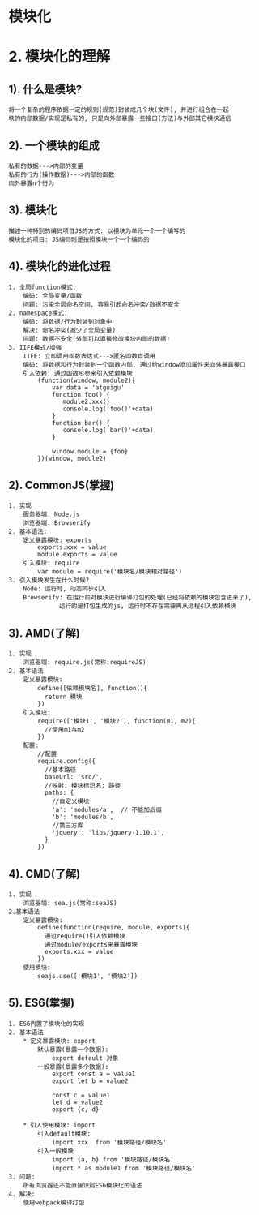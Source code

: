 # 模块化

# 2. 模块化的理解

## 1). 什么是模块?

    将一个复杂的程序依据一定的规则(规范)封装成几个块(文件), 并进行组合在一起
    块的内部数据/实现是私有的, 只是向外部暴露一些接口(方法)与外部其它模块通信

## 2). 一个模块的组成

    私有的数据--->内部的变量
    私有的行为(操作数据)--->内部的函数
    向外暴露n个行为

## 3). 模块化

    描述一种特别的编码项目JS的方式: 以模块为单元一个一个编写的
    模块化的项目: JS编码时是按照模块一个一个编码的

## 4). 模块化的进化过程

    1. 全局function模式:
        编码: 全局变量/函数
        问题: 污染全局命名空间, 容易引起命名冲突/数据不安全
    2. namespace模式:
        编码: 将数据/行为封装到对象中
        解决: 命名冲突(减少了全局变量)
        问题: 数据不安全(外部可以直接修改模块内部的数据)
    3. IIFE模式/增强
        IIFE: 立即调用函数表达式--->匿名函数自调用
        编码: 将数据和行为封装到一个函数内部, 通过给window添加属性来向外暴露接口
        引入依赖: 通过函数形参来引入依赖模块
            (function(window, module2){
                var data = 'atguigu'
                function foo() {
                   module2.xxx()
                   console.log('foo()'+data)
                }
                function bar() {
                   console.log('bar()'+data)
                }

                window.module = {foo}
            })(window, module2)

## 2). CommonJS(掌握)

    1. 实现
        服务器端: Node.js
        浏览器端: Browserify
    2. 基本语法:
        定义暴露模块: exports
            exports.xxx = value
            module.exports = value
        引入模块: require
            var module = require('模块名/模块相对路径')
    3. 引入模块发生在什么时候?
        Node: 运行时, 动态同步引入
        Browserify: 在运行前对模块进行编译打包的处理(已经将依赖的模块包含进来了),
                  运行的是打包生成的js, 运行时不存在需要再从远程引入依赖模块

## 3). AMD(了解)

    1. 实现
        浏览器端: require.js(常称:requireJS)
    2. 基本语法
        定义暴露模块:
            define([依赖模块名], function(){
              return 模块
            })
        引入模块:
            require(['模块1', '模块2'], function(m1, m2){
              //使用m1与m2
            })
        配置:
            //配置
            require.config({
              //基本路径
              baseUrl: 'src/',
              //映射: 模块标识名: 路径
              paths: {
                //自定义模块
                'a': 'modules/a',  // 不能加后缀
                'b': 'modules/b',
                //第三方库
                'jquery': 'libs/jquery-1.10.1',
              }
            })

## 4). CMD(了解)

    1. 实现
        浏览器端: sea.js(常称:seaJS)
    2.基本语法
        定义暴露模块:
            define(function(require, module, exports){
              通过require()引入依赖模块
              通过module/exports来暴露模块
              exports.xxx = value
            })
        使用模块:
            seajs.use(['模块1', '模块2'])

## 5). ES6(掌握)

    1. ES6内置了模块化的实现
    2. 基本语法
        * 定义暴露模块: export
            默认暴露(暴露一个数据):
                export default 对象
            一般暴露(暴露多个数据):
                export const a = value1
                export let b = value2

                const c = value1
                let d = value2
                export {c, d}

        * 引入使用模块: import
            引入default模块:
                import xxx  from '模块路径/模块名'
            引入一般模块
                import {a, b} from '模块路径/模块名'
                import * as module1 from '模块路径/模块名'
    3. 问题:
        所有浏览器还不能直接识别ES6模块化的语法  
    4. 解决:
        使用webpack编译打包
